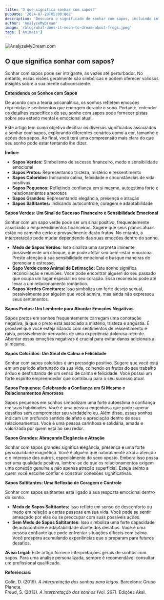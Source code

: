 ```yaml
---
title: 'O que significa sonhar com sapos?'
pubDate: '2024-07-29T05:00:00Z'
description: 'Descubra o significado de sonhar com sapos, incluindo interpretações de sapos verdes, pretos, pequenos, grandes e saltitantes.'
author: 'AnalyzeMyDream'
image: '/blog/what-does-it-mean-to-dream-about-frogs.jpeg'
tags: ['Animais']
---
```


![AnalyzeMyDream.com](/blog/what-does-it-mean-to-dream-about-frogs.jpeg)

## O que significa sonhar com sapos?

Sonhar com sapos pode ser intrigante, às vezes até perturbador. No entanto, essas visões geralmente são simbólicas e podem oferecer valiosos insights sobre a sua mente subconsciente.

**Entendendo os Sonhos com Sapos**

De acordo com a teoria psicanalítica, os sonhos refletem emoções reprimidas e sentimentos que emergem durante o sono. Portanto, entender os detalhes específicos do seu sonho com sapos pode fornecer pistas sobre seu estado mental e emocional atual.

Este artigo tem como objetivo decifrar os diversos significados associados a sonhar com sapos, explorando diferentes cenários como a cor, tamanho e ações dos sapos. Ao final, você terá uma compreensão mais clara do que seu sonho pode estar tentando lhe dizer.

**Índice:**

- **Sapos Verdes:** Simbolismo de sucesso financeiro, medo e sensibilidade emocional
- **Sapos Pretos:** Representando tristeza, mistério e ressentimento
- **Sapos Coloridos:** Indicando calma, felicidade e circunstâncias de vida positivas
- **Sapos Pequenos:** Refletindo confiança em si mesmo, autoestima forte e relacionamentos amorosos
- **Sapos Grandes:** Representando elegância, presença e atração
- **Sapos Saltitantes:** Indicando autocontrole, coragem e adaptabilidade


**Sapos Verdes: Um Sinal de Sucesso Financeiro e Sensibilidade Emocional**

Sonhar com um sapo verde pode ser um sinal positivo, frequentemente associado a empreendimentos financeiros. Sugere que seus planos atuais estão no caminho certo e provavelmente darão frutos. No entanto, a interpretação pode mudar dependendo das suas emoções dentro do sonho.

- **Medo de Sapos Verdes:** Isso sinaliza uma surpresa iminente, possivelmente um choque, que pode afetar seu bem-estar emocional. Preste atenção à sua sensibilidade emocional e busque maneiras de gerenciar o estresse.
- **Sapo Verde como Animal de Estimação:** Este sonho significa reconciliação e reuniões. Você pode encontrar alguém do seu passado que ocupa um lugar especial no seu coração. Essa reconexão pode até levar a um relacionamento romântico.
- **Sapos Verdes Crocitares:** Isso simboliza um forte desejo sexual, possivelmente por alguém que você admira, mas ainda não expressou seus sentimentos.

**Sapos Pretos: Um Lembrete para Abordar Emoções Negativas**

Sapos pretos em sonhos frequentemente carregam uma conotação negativa, já que o preto está associado a mistério, tristeza e angústia. É provável que você esteja lidando com sentimentos de ressentimento e raiva, possivelmente derivados de uma experiência dolorosa recente. Abordar essas emoções negativas é crucial para evitar danos adicionais a si mesmo.

**Sapos Coloridos: Um Sinal de Calma e Felicidade**

Sonhar com sapos coloridos é um presságio positivo. Sugere que você está em um período afortunado da sua vida, colhendo os frutos do seu trabalho árduo e desfrutando de um senso de calma e felicidade. Você possui um forte espírito empreendedor que contribuiu para o seu sucesso atual.

**Sapos Pequenos: Celebrando a Confiança em Si Mesmo e Relacionamentos Amorosos**

Sapos pequenos em sonhos simbolizam uma forte autoestima e confiança em suas habilidades. Você é uma pessoa engenhosa que pode superar desafios sem comprometer seu verdadeiro eu. Além disso, esses sonhos indicam um profundo sentido de afeto e apreciação dentro de seus relacionamentos. Você é uma pessoa carinhosa e solidária, amada e valorizada por quem está ao seu redor.

**Sapos Grandes: Abraçando Elegância e Atração**

Sonhar com sapos grandes significa elegância, presença e uma forte personalidade magnética. Você é alguém que naturalmente atrai a atenção e o interesse dos outros, especialmente do sexo oposto. Embora isso possa ser uma qualidade positiva, lembre-se de que os relacionamentos exigem uma conexão genuína e não apenas atração superficial. Esteja atento a quem você escolhe confiar e construir conexões significativas.

**Sapos Saltitantes: Uma Reflexão de Coragem e Controle**

Sonhar com sapos saltitantes está ligado à sua resposta emocional dentro do sonho.

- **Medo de Sapos Saltitantes:** Isso reflete um senso de desconforto ou medo em relação a certas pessoas em sua vida. Você pode se sentir ameaçado por elas ou se preocupar com suas possíveis ações.
- **Sem Medo de Sapos Saltitantes:** Isso simboliza uma forte capacidade de autocontrole e adaptabilidade diante dos desafios. Você é uma pessoa confiante que pode enfrentar situações difíceis com calma. Você prospera acumulando experiências que o preparam para futuros desafios.

**Aviso Legal:** Este artigo fornece interpretações gerais de sonhos com sapos. Para uma análise personalizada, sempre é recomendável consultar um profissional qualificado.

**Referências:**

Colin, D. (2019). *A interpretação dos sonhos para leigos*. Barcelona: Grupo Planeta.  
Freud, S. (2013). *A interpretação dos sonhos* (Vol. 267). Edições Akal.
